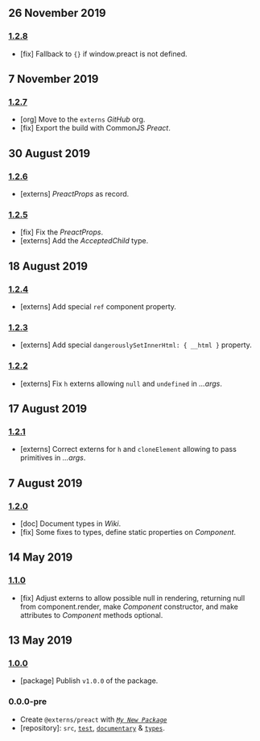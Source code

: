 ## 26 November 2019

### [1.2.8](https://github.com/dpck/preact/compare/v1.2.7...v1.2.8)

- [fix] Fallback to `{}` if window.preact is not defined.

## 7 November 2019

### [1.2.7](https://github.com/dpck/preact/compare/v1.2.6...v1.2.7)

- [org] Move to the `externs` _GitHub_ org.
- [fix] Export the build with CommonJS _Preact_.

## 30 August 2019

### [1.2.6](https://github.com/dpck/preact/compare/v1.2.5...v1.2.6)

- [externs] _PreactProps_ as record.

### [1.2.5](https://github.com/dpck/preact/compare/v1.2.4...v1.2.5)

- [fix] Fix the _PreactProps_.
- [externs] Add the _AcceptedChild_ type.

## 18 August 2019

### [1.2.4](https://github.com/dpck/preact/compare/v1.2.3...v1.2.4)

- [externs] Add special `ref` component property.

### [1.2.3](https://github.com/dpck/preact/compare/v1.2.2...v1.2.3)

- [externs] Add special `dangerouslySetInnerHtml: { __html }` property.

### [1.2.2](https://github.com/dpck/preact/compare/v1.2.1...v1.2.2)

- [externs] Fix `h` externs allowing `null` and `undefined` in _...args_.

## 17 August 2019

### [1.2.1](https://github.com/dpck/preact/compare/v1.2.0...v1.2.1)

- [externs] Correct externs for `h` and `cloneElement` allowing to pass primitives in _...args_.

## 7 August 2019

### [1.2.0](https://github.com/dpck/preact/compare/v1.1.0...v1.2.0)

- [doc] Document types in _Wiki_.
- [fix] Some fixes to types, define static properties on _Component_.

## 14 May 2019

### [1.1.0](https://github.com/dpck/preact/compare/v1.0.0...v1.1.0)

- [fix] Adjust externs to allow possible null in rendering, returning null from component.render, make _Component_ constructor, and make attributes to _Component_ methods optional.

## 13 May 2019

### [1.0.0](https://github.com/dpck/preact/compare/v0.0.0-pre...v1.0.0)

- [package] Publish `v1.0.0` of the package.

### 0.0.0-pre

- Create `@externs/preact` with _[`My New Package`](https://mnpjs.org)_
- [repository]: `src`, [`test`](https://contexttesting.com), [`documentary`](https://readme.page) & [`types`](https://typedef.page).